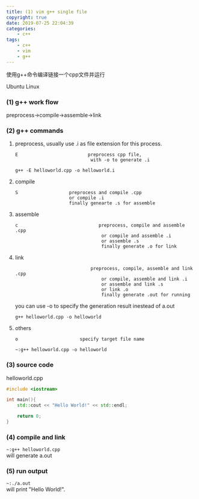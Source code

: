 ```yaml
---
title: (1) vim g++ single file
copyright: true
date: 2019-07-25 22:04:39
categories:
    - c++
tags:
    - c++
    - vim
    - g++
---
```

使用g++命令编译链接一个cpp文件并运行

<!-- more -->

Ubuntu Linux

### (1) g++ work flow

preprocess->compile->assemble->link

### (2) g++ commands

1. preprocess, usually use .i as file extension for this process.

    ```
    E                          preprocess cpp file, 
                                with -o to generate .i
    ```
    ```
    g++ -E helloworld.cpp -o helloworld.i
    ```

2. compile  
                              
    ```
    S                   preprocess and compile .cpp 
                        or compile .i
                        finally genearte .s for assemble
    ```

3. assemble

    ```
    c                              preprocess, compile and assemble .cpp  
                                    or compile and assemble .i
                                    or assemble .s
                                    finally generate .o for link
    ```

4. link

    ```
                                preprocess, compile, assemble and link  .cpp  
                                    or compile, assemble and link .i
                                    or assemble and link .s
                                    or link .o
                                    finally generate .out for running
    ```   
    you can use -o to specify the generation result inestead of a.out
    ```
    g++ helloworld.cpp -o helloworld
    ```

5. others 

    ```
    o                       specify target file name 
    ```
    ```
    ~:g++ helloworld.cpp -o helloworld
    ```

### (3) source code 

helloworld.cpp

```c++
#include <iostream>

int main(){
    std::cout << "Hello World!" << std::endl;

    return 0;
}
```

### (4) compile and link

`~:g++ helloworld.cpp`  
will generate a.out

### (5) run output 
`~:./a.out`     
will print "Hello World!".
